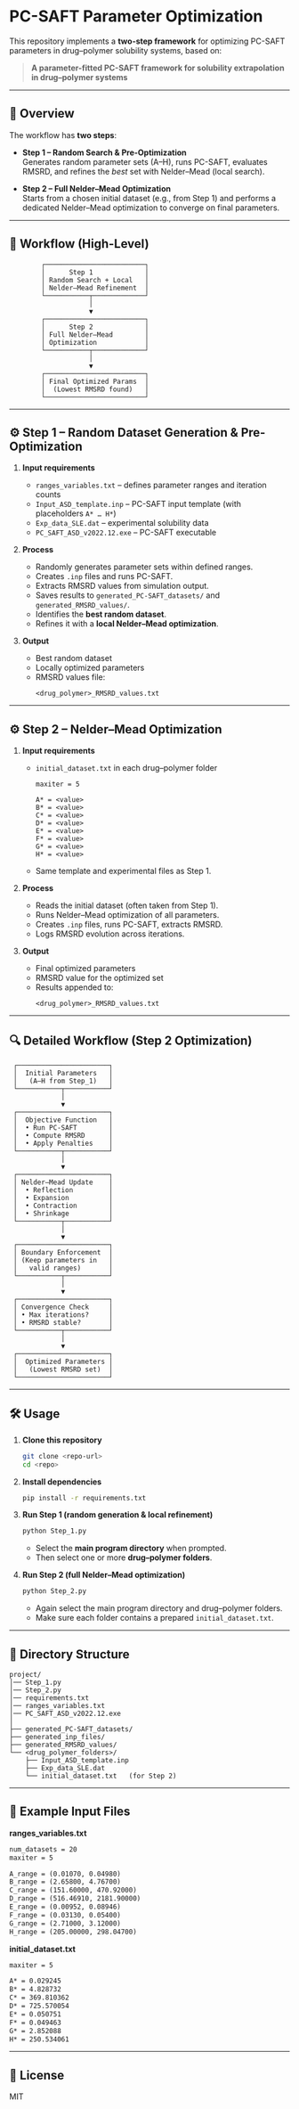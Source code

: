# PC-SAFT Parameter Optimization

This repository implements a **two-step framework** for optimizing PC-SAFT parameters in drug–polymer solubility systems, based on:

> **A parameter-fitted PC-SAFT framework for solubility extrapolation in drug–polymer systems**

---

## 📜 Overview

The workflow has **two steps**:

- **Step 1 – Random Search & Pre-Optimization**  
  Generates random parameter sets (A–H), runs PC-SAFT, evaluates RMSRD, and refines the *best* set with Nelder–Mead (local search).  

- **Step 2 – Full Nelder–Mead Optimization**  
  Starts from a chosen initial dataset (e.g., from Step 1) and performs a dedicated Nelder–Mead optimization to converge on final parameters.  

---

## 🔄 Workflow (High-Level)

```
        ┌─────────────────────────┐
        │      Step 1             │
        │ Random Search + Local   │
        │ Nelder–Mead Refinement  │
        └───────────┬─────────────┘
                    │
                    ▼
        ┌─────────────────────────┐
        │      Step 2             │
        │ Full Nelder–Mead        │
        │ Optimization            │
        └───────────┬─────────────┘
                    │
                    ▼
        ┌─────────────────────────┐
        │ Final Optimized Params  │
        │  (Lowest RMSRD found)   │
        └─────────────────────────┘
```

---

## ⚙️ Step 1 – Random Dataset Generation & Pre-Optimization

1. **Input requirements**
   - `ranges_variables.txt` – defines parameter ranges and iteration counts  
   - `Input_ASD_template.inp` – PC-SAFT input template (with placeholders `A* … H*`)  
   - `Exp_data_SLE.dat` – experimental solubility data  
   - `PC_SAFT_ASD_v2022.12.exe` – PC-SAFT executable  

2. **Process**
   - Randomly generates parameter sets within defined ranges.  
   - Creates `.inp` files and runs PC-SAFT.  
   - Extracts RMSRD values from simulation output.  
   - Saves results to `generated_PC-SAFT_datasets/` and `generated_RMSRD_values/`.  
   - Identifies the **best random dataset**.  
   - Refines it with a **local Nelder–Mead optimization**.  

3. **Output**
   - Best random dataset  
   - Locally optimized parameters  
   - RMSRD values file:  
     ```
     <drug_polymer>_RMSRD_values.txt
     ```

---

## ⚙️ Step 2 – Nelder–Mead Optimization

1. **Input requirements**
   - `initial_dataset.txt` in each drug–polymer folder  
     ```
     maxiter = 5
     
     A* = <value>
     B* = <value>
     C* = <value>
     D* = <value>
     E* = <value>
     F* = <value>
     G* = <value>
     H* = <value>
     ```
   - Same template and experimental files as Step 1.  

2. **Process**
   - Reads the initial dataset (often taken from Step 1).  
   - Runs Nelder–Mead optimization of all parameters.  
   - Creates `.inp` files, runs PC-SAFT, extracts RMSRD.  
   - Logs RMSRD evolution across iterations.  

3. **Output**
   - Final optimized parameters  
   - RMSRD value for the optimized set  
   - Results appended to:  
     ```
     <drug_polymer>_RMSRD_values.txt
     ```

---

## 🔍 Detailed Workflow (Step 2 Optimization)

```
 ┌───────────────────────┐
 │  Initial Parameters   │
 │   (A–H from Step_1)   │
 └───────────┬───────────┘
             │
             ▼
 ┌───────────────────────┐
 │  Objective Function   │
 │  • Run PC-SAFT        │
 │  • Compute RMSRD      │
 │  • Apply Penalties    │
 └───────────┬───────────┘
             │
             ▼
 ┌───────────────────────┐
 │ Nelder–Mead Update    │
 │  • Reflection         │
 │  • Expansion          │
 │  • Contraction        │
 │  • Shrinkage          │
 └───────────┬───────────┘
             │
             ▼
 ┌───────────────────────┐
 │ Boundary Enforcement  │
 │ (Keep parameters in   │
 │   valid ranges)       │
 └───────────┬───────────┘
             │
             ▼
 ┌───────────────────────┐
 │ Convergence Check     │
 │ • Max iterations?     │
 │ • RMSRD stable?       │
 └───────────┬───────────┘
             │
             ▼
 ┌───────────────────────┐
 │  Optimized Parameters │
 │   (Lowest RMSRD set)  │
 └───────────────────────┘
```

---

## 🛠 Usage

1. **Clone this repository**  
   ```bash
   git clone <repo-url>
   cd <repo>
   ```

2. **Install dependencies**  
   ```bash
   pip install -r requirements.txt
   ```

3. **Run Step 1 (random generation & local refinement)**  
   ```bash
   python Step_1.py
   ```
   - Select the **main program directory** when prompted.  
   - Then select one or more **drug–polymer folders**.  

4. **Run Step 2 (full Nelder–Mead optimization)**  
   ```bash
   python Step_2.py
   ```
   - Again select the main program directory and drug–polymer folders.  
   - Make sure each folder contains a prepared `initial_dataset.txt`.  

---

## 📂 Directory Structure

```
project/
│── Step_1.py
│── Step_2.py
│── requirements.txt
│── ranges_variables.txt
│── PC_SAFT_ASD_v2022.12.exe
│
├── generated_PC-SAFT_datasets/
├── generated_inp_files/
├── generated_RMSRD_values/
└── <drug_polymer_folders>/
    ├── Input_ASD_template.inp
    ├── Exp_data_SLE.dat
    └── initial_dataset.txt   (for Step 2)
```

---

## 📑 Example Input Files

**ranges_variables.txt**
```txt
num_datasets = 20
maxiter = 5

A_range = (0.01070, 0.04980)
B_range = (2.65800, 4.76700)
C_range = (151.60000, 470.92000)
D_range = (516.46910, 2181.90000)
E_range = (0.00952, 0.08946)
F_range = (0.03130, 0.05400)
G_range = (2.71000, 3.12000)
H_range = (205.00000, 298.04700)
```

**initial_dataset.txt**
```txt
maxiter = 5

A* = 0.029245
B* = 4.828732
C* = 369.810362
D* = 725.570054
E* = 0.050751
F* = 0.049463
G* = 2.852088
H* = 250.534061
```

---

## 📄 License
MIT

